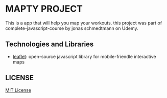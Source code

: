 # MAPTY PROJECT

This is a app that will help you map your workouts.
this project was part of complete-javascript-course by jonas schmedtmann on Udemy.

## Technologies and Libraries

- [leaflet](https://leafletjs.com/): open-source javascript library for mobile-friendle interactive maps

## LICENSE

[MIT License](LICENSE)
